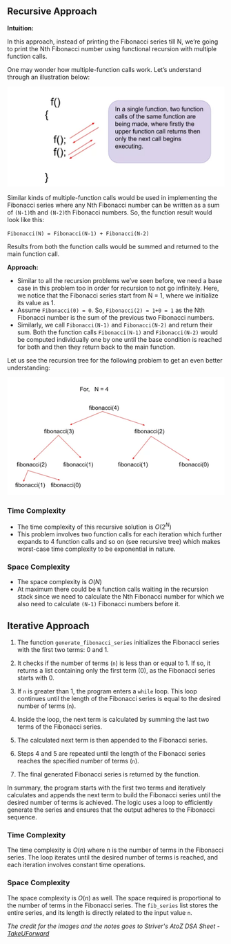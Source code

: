 ## Recursive Approach 

**Intuition:**

In this approach, instead of printing the Fibonacci series till N, we’re going to print the Nth Fibonacci number using functional recursion with multiple function calls.

One may wonder how multiple-function calls work. Let’s understand through an illustration below:

![multiple recursion calls](image_1.webp)

Similar kinds of multiple-function calls would be used in implementing the Fibonacci series where any Nth Fibonacci number can be written as a sum of `(N-1)`th and `(N-2)`th Fibonacci numbers. So, the function result would look like this:

`Fibonacci(N) = Fibonacci(N-1) + Fibonacci(N-2)`

Results from both the function calls would be summed and returned to the main function call.

**Approach:**

- Similar to all the recursion problems we’ve seen before, we need a base case in this problem too in order for recursion to not go infinitely. Here, we notice that the Fibonacci series start from N = 1, where we initialize its value as 1. 
- Assume `Fibonacci(0) = 0`. So, `Fibonacci(2) = 1+0 = 1` as the Nth Fibonacci number is the sum of the previous two Fibonacci numbers.
- Similarly, we call `Fibonacci(N-1)` and `Fibonacci(N-2)` and return their sum. Both the function calls `Fibonacci(N-1)` and `Fibonacci(N-2)` would be computed individually one by one until the base condition is reached for both and then they return back to the main function.

Let us see the recursion tree for the following problem to get an even better understanding:

![Recursion tree](image_2.webp)

### Time Complexity
- The time complexity of this recursive solution is $O(2^N)$ 
- This problem involves two function calls for each iteration which further expands to 4 function calls and so on (see recursive tree) which makes worst-case time complexity to be exponential in nature.

### Space Complexity
- The space complexity is $O(N)$ 
- At maximum there could be `N` function calls waiting in the recursion stack since we need to calculate the Nth Fibonacci number for which we also need to calculate `(N-1)` Fibonacci numbers before it.

## Iterative Approach

1. The function `generate_fibonacci_series` initializes the Fibonacci series with the first two terms: 0 and 1.

2. It checks if the number of terms (`n`) is less than or equal to 1. If so, it returns a list containing only the first term (0), as the Fibonacci series starts with 0.

3. If `n` is greater than 1, the program enters a `while` loop. This loop continues until the length of the Fibonacci series is equal to the desired number of terms (`n`).

4. Inside the loop, the next term is calculated by summing the last two terms of the Fibonacci series.

5. The calculated next term is then appended to the Fibonacci series.

6. Steps 4 and 5 are repeated until the length of the Fibonacci series reaches the specified number of terms (`n`).

7. The final generated Fibonacci series is returned by the function.

In summary, the program starts with the first two terms and iteratively calculates and appends the next term to build the Fibonacci series until the desired number of terms is achieved. The logic uses a loop to efficiently generate the series and ensures that the output adheres to the Fibonacci sequence.

### Time Complexity

The time complexity is $O(n)$ where n is the number of terms in the Fibonacci series. The loop iterates until the desired number of terms is reached, and each iteration involves constant time operations.

### Space Complexity
The space complexity is $O(n)$ as well. The space required is proportional to the number of terms in the Fibonacci series. The `fib_series` list stores the entire series, and its length is directly related to the input value `n`.

*The credit for the images and the notes goes to Striver's AtoZ DSA Sheet - [TakeUForward](https://takeuforward.org/)*